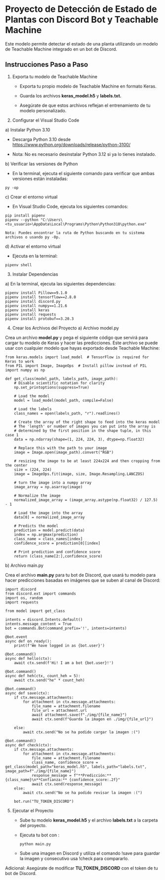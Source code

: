 # Proyecto de Detección de Estado de Plantas con Discord Bot y Teachable Machine

Este modelo permite detectar el estado de una planta utilizando un modelo de Teachable Machine integrado en un bot de Discord.

Instrucciones Paso a Paso
-
1. Exporta tu modelo de Teachable Machine

   - Exporta tu propio modelo de Teachable Machine en formato Keras.

   - Guarda los archivos **keras_model.h5** y **labels.txt.**

   - Asegúrate de que estos archivos reflejan el entrenamiento de tu modelo personalizado.

2. Configurar el Visual Studio Code

 a) Instalar Python 3.10

   - Descarga Python 3.10 desde https://www.python.org/downloads/release/python-3100/ 

   - Nota: No es necesario desinstalar Python 3.12 si ya lo tienes instalado.

 b) Verificar las versiones de Python

   - En la terminal, ejecuta el siguiente comando para verificar que ambas 
      versiones están instaladas:

    py -op 
 c) Crear el entorno virtual

   - En Visual Studio Code, ejecuta los siguientes comandos:

    pip install pipenv
    pipenv --python "C:\Users\<tu_usuario>\AppData\Local\Programs\Python\Python310\python.exe"

    Nota: Puedes encontrar la ruta de Python buscando en tu sistema archivos o usando py -0p.

 d) Activar el entorno virtual

   - Ejecuta en la terminal:

    pipenv shell

3. Instalar Dependencias

 a) En la terminal, ejecuta las siguientes dependencias:

    pipenv install Pillow==9.1.0
    pipenv install tensorflow==2.8.0
    pipenv install discord.py
    pipenv install numpy==1.21.6
    pipenv install keras
    pipenv install requests
    pipenv install protobuf==3.20.3

4. Crear los Archivos del Proyecto
 a) Archivo model.py

Crea un archivo **model.py** y pega el siguiente código que servirá para cargar tu modelo de Keras y hacer las predicciones. Este archivo se puede usar con cualquier modelo que hayas exportado desde Teachable Machine:

    from keras.models import load_model  # TensorFlow is required for Keras to work
    from PIL import Image, ImageOps  # Install pillow instead of PIL
    import numpy as np

    def get_class(model_path, labels_path, image_path):
        # Disable scientific notation for clarity
        np.set_printoptions(suppress=True)

        # Load the model
        model = load_model(model_path, compile=False)

        # Load the labels
        class_names = open(labels_path, "r").readlines()

        # Create the array of the right shape to feed into the keras model
        # The 'length' or number of images you can put into the array is
        # determined by the first position in the shape tuple, in this case 1
        data = np.ndarray(shape=(1, 224, 224, 3), dtype=np.float32)

        # Replace this with the path to your image
        image = Image.open(image_path).convert("RGB")

        # resizing the image to be at least 224x224 and then cropping from the center
        size = (224, 224)
        image = ImageOps.fit(image, size, Image.Resampling.LANCZOS)

        # turn the image into a numpy array
        image_array = np.asarray(image)

        # Normalize the image
        normalized_image_array = (image_array.astype(np.float32) / 127.5) - 1

        # Load the image into the array
        data[0] = normalized_image_array

        # Predicts the model
        prediction = model.predict(data)
        index = np.argmax(prediction)
        class_name = class_names[index]
        confidence_score = prediction[0][index]

        # Print prediction and confidence score
        return (class_name[2:],confidence_score)

 b) Archivo main.py

Crea el archivo **main.py** para tu bot de Discord, que usará tu modelo para hacer predicciones basadas en imágenes que se suben al canal de Discord:

    import discord
    from discord.ext import commands
    import os, random
    import requests

    from model import get_class 

    intents = discord.Intents.default()
    intents.message_content = True
    bot = commands.Bot(command_prefix='!', intents=intents)

    @bot.event
    async def on_ready():
        print(f'We have logged in as {bot.user}')

    @bot.command()
    async def hello(ctx):
        await ctx.send(f'Hi! I am a bot {bot.user}!')

    @bot.command()
    async def heh(ctx, count_heh = 5):
        await ctx.send("he" * count_heh)

    @bot.command()
    async def save(ctx):
        if ctx.message.attachments:
            for attachment in ctx.message.attachments:
                file_name = attachment.filename
                file_url = attachment.url
                await attachment.save(f"./img/{file_name}")
                await ctx.send(f"Guarda la imagen en ./img/{file_url}")

        else:
            await ctx.send("No se ha podido cargar la imagen :(")

    @bot.command()
    async def check(ctx):
        if ctx.message.attachments:
            for attachment in ctx.message.attachments:
                file_name = attachment.filename
                class_name, confidence_score = get_class(model_path="keras_model.h5", labels_path="labels.txt", image_path=f"./img/{file_name}")
                response_message = f"**Predicción:** {class_name}\n**Confianza:** {confidence_score:.2f}"
                await ctx.send(response_message)
        else:
            await ctx.send("No se ha podido revisar la imagen :(")

        bot.run("TU_TOKEN_DISCORD") 

5. Ejecutar el Proyecto

    - Sube tu modelo **keras_model.h5** y el archivo **labels.txt** a la carpeta del proyecto.

    - Ejecuta tu bot con : 
     
          python main.py

    - Sube una imagen en Discord y utiliza el comando !save para guardar la imagen y consecutivo usa !check para compararlo. 

Adicional:
    Asegúrate de modificar **TU_TOKEN_DISCORD** con el token de tu bot de Discord.
